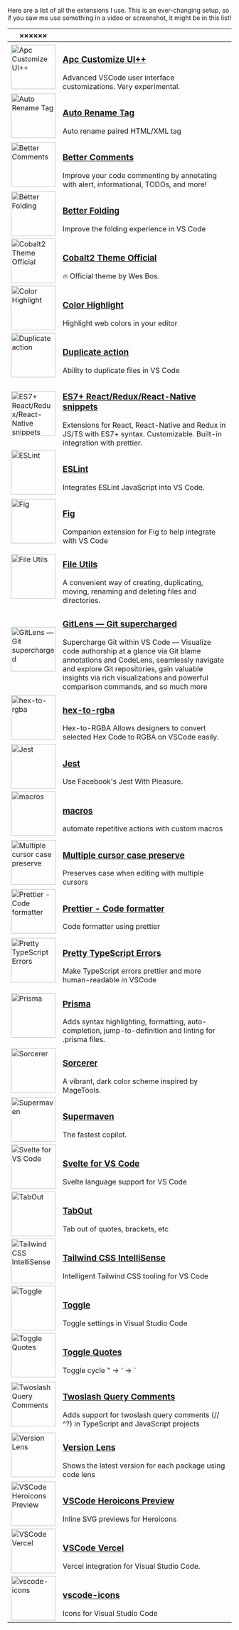 Here are a list of all the extensions I use. This is an ever-changing setup, so if you saw me use something in a video or screenshot, it might be in this list!

| ××××××                                                                                                                                                                                                                                                                                                                       |                                                                                                                                                                                                                                                                                                                                                                                         |
| ---------------------------------------------------------------------------------------------------------------------------------------------------------------------------------------------------------------------------------------------------------------------------------------------------------------------------- | --------------------------------------------------------------------------------------------------------------------------------------------------------------------------------------------------------------------------------------------------------------------------------------------------------------------------------------------------------------------------------------- |
| <a href="https://marketplace.visualstudio.com/items?itemName=drcika.apc-extension"><img width="100" src="https://drcika.gallerycdn.vsassets.io/extensions/drcika/apc-extension/0.3.9/1709478442827/Microsoft.VisualStudio.Services.Icons.Default" alt="Apc Customize UI++">                                                  | <h3><a href="https://marketplace.visualstudio.com/items?itemName=drcika.apc-extension">Apc Customize UI++</a></h3>Advanced VSCode user interface customizations. Very experimental.                                                                                                                                                                                                     |
| <a href="https://marketplace.visualstudio.com/items?itemName=formulahendry.auto-rename-tag"><img width="100" src="https://formulahendry.gallerycdn.vsassets.io/extensions/formulahendry/auto-rename-tag/0.1.10/1644319230173/Microsoft.VisualStudio.Services.Icons.Default" alt="Auto Rename Tag">                           | <h3><a href="https://marketplace.visualstudio.com/items?itemName=formulahendry.auto-rename-tag">Auto Rename Tag</a></h3>Auto rename paired HTML/XML tag                                                                                                                                                                                                                                 |
| <a href="https://marketplace.visualstudio.com/items?itemName=aaron-bond.better-comments"><img width="100" src="https://aaron-bond.gallerycdn.vsassets.io/extensions/aaron-bond/better-comments/3.0.2/1659144495902/Microsoft.VisualStudio.Services.Icons.Default" alt="Better Comments">                                     | <h3><a href="https://marketplace.visualstudio.com/items?itemName=aaron-bond.better-comments">Better Comments</a></h3>Improve your code commenting by annotating with alert, informational, TODOs, and more!                                                                                                                                                                             |
| <a href="https://marketplace.visualstudio.com/items?itemName=mohammadbaqer.better-folding"><img width="100" src="https://mohammadbaqer.gallerycdn.vsassets.io/extensions/mohammadbaqer/better-folding/0.5.1/1676502220495/Microsoft.VisualStudio.Services.Icons.Default" alt="Better Folding">                               | <h3><a href="https://marketplace.visualstudio.com/items?itemName=mohammadbaqer.better-folding">Better Folding</a></h3>Improve the folding experience in VS Code                                                                                                                                                                                                                         |
| <a href="https://marketplace.visualstudio.com/items?itemName=wesbos.theme-cobalt2"><img width="100" src="https://wesbos.gallerycdn.vsassets.io/extensions/wesbos/theme-cobalt2/2.4.3/1695053810599/Microsoft.VisualStudio.Services.Icons.Default" alt="Cobalt2 Theme Official">                                              | <h3><a href="https://marketplace.visualstudio.com/items?itemName=wesbos.theme-cobalt2">Cobalt2 Theme Official</a></h3>🔥 Official theme by Wes Bos.                                                                                                                                                                                                                                     |
| <a href="https://marketplace.visualstudio.com/items?itemName=naumovs.color-highlight"><img width="100" src="https://naumovs.gallerycdn.vsassets.io/extensions/naumovs/color-highlight/2.8.0/1710416778913/Microsoft.VisualStudio.Services.Icons.Default" alt="Color Highlight">                                              | <h3><a href="https://marketplace.visualstudio.com/items?itemName=naumovs.color-highlight">Color Highlight</a></h3>Highlight web colors in your editor                                                                                                                                                                                                                                   |
| <a href="https://marketplace.visualstudio.com/items?itemName=mrmlnc.vscode-duplicate"><img width="100" src="https://mrmlnc.gallerycdn.vsassets.io/extensions/mrmlnc/vscode-duplicate/1.2.1/1523104391343/Microsoft.VisualStudio.Services.Icons.Default" alt="Duplicate action">                                              | <h3><a href="https://marketplace.visualstudio.com/items?itemName=mrmlnc.vscode-duplicate">Duplicate action</a></h3>Ability to duplicate files in VS Code                                                                                                                                                                                                                                |
| <a href="https://marketplace.visualstudio.com/items?itemName=dsznajder.es7-react-js-snippets"><img width="100" src="https://dsznajder.gallerycdn.vsassets.io/extensions/dsznajder/es7-react-js-snippets/4.4.3/1645189962576/Microsoft.VisualStudio.Services.Icons.Default" alt="ES7+ React/Redux/React-Native snippets">     | <h3><a href="https://marketplace.visualstudio.com/items?itemName=dsznajder.es7-react-js-snippets">ES7+ React/Redux/React-Native snippets</a></h3>Extensions for React, React-Native and Redux in JS/TS with ES7+ syntax. Customizable. Built-in integration with prettier.                                                                                                              |
| <a href="https://marketplace.visualstudio.com/items?itemName=dbaeumer.vscode-eslint"><img width="100" src="https://dbaeumer.gallerycdn.vsassets.io/extensions/dbaeumer/vscode-eslint/3.0.10/1718617482548/Microsoft.VisualStudio.Services.Icons.Default" alt="ESLint">                                                       | <h3><a href="https://marketplace.visualstudio.com/items?itemName=dbaeumer.vscode-eslint">ESLint</a></h3>Integrates ESLint JavaScript into VS Code.                                                                                                                                                                                                                                      |
| <a href="https://marketplace.visualstudio.com/items?itemName=withfig.fig"><img width="100" src="https://cdn.vsassets.io/v/M213_20221206.3/_content/Header/default_icon_128.png" alt="Fig">                                                                                                                                   | <h3><a href="https://marketplace.visualstudio.com/items?itemName=withfig.fig">Fig</a></h3>Companion extension for Fig to help integrate with VS Code                                                                                                                                                                                                                                    |
| <a href="https://marketplace.visualstudio.com/items?itemName=sleistner.vscode-fileutils"><img width="100" src="https://sleistner.gallerycdn.vsassets.io/extensions/sleistner/vscode-fileutils/3.10.3/1690034496024/Microsoft.VisualStudio.Services.Icons.Default" alt="File Utils">                                          | <h3><a href="https://marketplace.visualstudio.com/items?itemName=sleistner.vscode-fileutils">File Utils</a></h3>A convenient way of creating, duplicating, moving, renaming and deleting files and directories.                                                                                                                                                                         |
| <a href="https://marketplace.visualstudio.com/items?itemName=eamodio.gitlens"><img width="100" src="https://eamodio.gallerycdn.vsassets.io/extensions/eamodio/gitlens/15.6.0/1728353247535/Microsoft.VisualStudio.Services.Icons.Default" alt="GitLens — Git supercharged">                                                  | <h3><a href="https://marketplace.visualstudio.com/items?itemName=eamodio.gitlens">GitLens — Git supercharged</a></h3>Supercharge Git within VS Code — Visualize code authorship at a glance via Git blame annotations and CodeLens, seamlessly navigate and explore Git repositories, gain valuable insights via rich visualizations and powerful comparison commands, and so much more |
| <a href="https://marketplace.visualstudio.com/items?itemName=dakshmiglani.hex-to-rgba"><img width="100" src="https://dakshmiglani.gallerycdn.vsassets.io/extensions/dakshmiglani/hex-to-rgba/1.0.0/1575957050996/Microsoft.VisualStudio.Services.Icons.Default" alt="hex-to-rgba">                                           | <h3><a href="https://marketplace.visualstudio.com/items?itemName=dakshmiglani.hex-to-rgba">hex-to-rgba</a></h3>Hex-to-RGBA Allows designers to convert selected Hex Code to RGBA on VSCode easily.                                                                                                                                                                                      |
| <a href="https://marketplace.visualstudio.com/items?itemName=orta.vscode-jest"><img width="100" src="https://orta.gallerycdn.vsassets.io/extensions/orta/vscode-jest/6.2.5/1714761795526/Microsoft.VisualStudio.Services.Icons.Default" alt="Jest">                                                                          | <h3><a href="https://marketplace.visualstudio.com/items?itemName=orta.vscode-jest">Jest</a></h3>Use Facebook's Jest With Pleasure.                                                                                                                                                                                                                                                      |
| <a href="https://marketplace.visualstudio.com/items?itemName=geddski.macros"><img width="100" src="https://cdn.vsassets.io/v/M213_20221206.3/_content/Header/default_icon_128.png" alt="macros">                                                                                                                             | <h3><a href="https://marketplace.visualstudio.com/items?itemName=geddski.macros">macros</a></h3>automate repetitive actions with custom macros                                                                                                                                                                                                                                          |
| <a href="https://marketplace.visualstudio.com/items?itemName=cardinal90.multi-cursor-case-preserve"><img width="100" src="https://cardinal90.gallerycdn.vsassets.io/extensions/cardinal90/multi-cursor-case-preserve/1.0.5/1579704717839/Microsoft.VisualStudio.Services.Icons.Default" alt="Multiple cursor case preserve"> | <h3><a href="https://marketplace.visualstudio.com/items?itemName=cardinal90.multi-cursor-case-preserve">Multiple cursor case preserve</a></h3>Preserves case when editing with multiple cursors                                                                                                                                                                                         |
| <a href="https://marketplace.visualstudio.com/items?itemName=esbenp.prettier-vscode"><img width="100" src="https://esbenp.gallerycdn.vsassets.io/extensions/esbenp/prettier-vscode/11.0.0/1723648421534/Microsoft.VisualStudio.Services.Icons.Default" alt="Prettier - Code formatter">                                      | <h3><a href="https://marketplace.visualstudio.com/items?itemName=esbenp.prettier-vscode">Prettier - Code formatter</a></h3>Code formatter using prettier                                                                                                                                                                                                                                |
| <a href="https://marketplace.visualstudio.com/items?itemName=yoavbls.pretty-ts-errors"><img width="100" src="https://yoavbls.gallerycdn.vsassets.io/extensions/yoavbls/pretty-ts-errors/0.6.0/1722461215456/Microsoft.VisualStudio.Services.Icons.Default" alt="Pretty TypeScript Errors">                                   | <h3><a href="https://marketplace.visualstudio.com/items?itemName=yoavbls.pretty-ts-errors">Pretty TypeScript Errors</a></h3>Make TypeScript errors prettier and more human-readable in VSCode                                                                                                                                                                                           |
| <a href="https://marketplace.visualstudio.com/items?itemName=prisma.prisma"><img width="100" src="https://prisma.gallerycdn.vsassets.io/extensions/prisma/prisma/5.20.0/1727190413190/Microsoft.VisualStudio.Services.Icons.Default" alt="Prisma">                                                                           | <h3><a href="https://marketplace.visualstudio.com/items?itemName=prisma.prisma">Prisma</a></h3>Adds syntax highlighting, formatting, auto-completion, jump-to-definition and linting for .prisma files.                                                                                                                                                                                 |
| <a href="https://marketplace.visualstudio.com/items?itemName=markthomasmiller.sorcerer"><img width="100" src="https://markthomasmiller.gallerycdn.vsassets.io/extensions/markthomasmiller/sorcerer/0.1.3/1629725913462/Microsoft.VisualStudio.Services.Icons.Default" alt="Sorcerer">                                        | <h3><a href="https://marketplace.visualstudio.com/items?itemName=markthomasmiller.sorcerer">Sorcerer</a></h3>A vibrant, dark color scheme inspired by MageTools.                                                                                                                                                                                                                        |
| <a href="https://marketplace.visualstudio.com/items?itemName=supermaven.supermaven"><img width="100" src="https://supermaven.gallerycdn.vsassets.io/extensions/supermaven/supermaven/1.1.12/1726681585481/Microsoft.VisualStudio.Services.Icons.Default?targetPlatform=darwin-arm64" alt="Supermaven">                       | <h3><a href="https://marketplace.visualstudio.com/items?itemName=supermaven.supermaven">Supermaven</a></h3>The fastest copilot.                                                                                                                                                                                                                                                         |
| <a href="https://marketplace.visualstudio.com/items?itemName=svelte.svelte-vscode"><img width="100" src="https://svelte.gallerycdn.vsassets.io/extensions/svelte/svelte-vscode/109.1.0/1728656921611/Microsoft.VisualStudio.Services.Icons.Default" alt="Svelte for VS Code">                                                | <h3><a href="https://marketplace.visualstudio.com/items?itemName=svelte.svelte-vscode">Svelte for VS Code</a></h3>Svelte language support for VS Code                                                                                                                                                                                                                                   |
| <a href="https://marketplace.visualstudio.com/items?itemName=albert.tabout"><img width="100" src="https://albert.gallerycdn.vsassets.io/extensions/albert/tabout/0.2.2/1666433144101/Microsoft.VisualStudio.Services.Icons.Default" alt="TabOut">                                                                            | <h3><a href="https://marketplace.visualstudio.com/items?itemName=albert.tabout">TabOut</a></h3>Tab out of quotes, brackets, etc                                                                                                                                                                                                                                                         |
| <a href="https://marketplace.visualstudio.com/items?itemName=bradlc.vscode-tailwindcss"><img width="100" src="https://bradlc.gallerycdn.vsassets.io/extensions/bradlc/vscode-tailwindcss/0.12.11/1727194132000/Microsoft.VisualStudio.Services.Icons.Default" alt="Tailwind CSS IntelliSense">                               | <h3><a href="https://marketplace.visualstudio.com/items?itemName=bradlc.vscode-tailwindcss">Tailwind CSS IntelliSense</a></h3>Intelligent Tailwind CSS tooling for VS Code                                                                                                                                                                                                              |
| <a href="https://marketplace.visualstudio.com/items?itemName=rebornix.toggle"><img width="100" src="https://rebornix.gallerycdn.vsassets.io/extensions/rebornix/toggle/0.0.2/1619546575583/Microsoft.VisualStudio.Services.Icons.Default" alt="Toggle">                                                                      | <h3><a href="https://marketplace.visualstudio.com/items?itemName=rebornix.toggle">Toggle</a></h3>Toggle settings in Visual Studio Code                                                                                                                                                                                                                                                  |
| <a href="https://marketplace.visualstudio.com/items?itemName=britesnow.vscode-toggle-quotes"><img width="100" src="https://britesnow.gallerycdn.vsassets.io/extensions/britesnow/vscode-toggle-quotes/0.3.6/1641325296851/Microsoft.VisualStudio.Services.Icons.Default" alt="Toggle Quotes">                                | <h3><a href="https://marketplace.visualstudio.com/items?itemName=britesnow.vscode-toggle-quotes">Toggle Quotes</a></h3>Toggle cycle " -> ' -> `                                                                                                                                                                                                                                         |
| <a href="https://marketplace.visualstudio.com/items?itemName=orta.vscode-twoslash-queries"><img width="100" src="https://orta.gallerycdn.vsassets.io/extensions/orta/vscode-twoslash-queries/1.3.0/1726754221000/Microsoft.VisualStudio.Services.Icons.Default" alt="Twoslash Query Comments">                               | <h3><a href="https://marketplace.visualstudio.com/items?itemName=orta.vscode-twoslash-queries">Twoslash Query Comments</a></h3>Adds support for twoslash query comments (// ^?) in TypeScript and JavaScript projects                                                                                                                                                                   |
| <a href="https://marketplace.visualstudio.com/items?itemName=pflannery.vscode-versionlens"><img width="100" src="https://pflannery.gallerycdn.vsassets.io/extensions/pflannery/vscode-versionlens/1.14.2/1718202353384/Microsoft.VisualStudio.Services.Icons.Default" alt="Version Lens">                                    | <h3><a href="https://marketplace.visualstudio.com/items?itemName=pflannery.vscode-versionlens">Version Lens</a></h3>Shows the latest version for each package using code lens                                                                                                                                                                                                           |
| <a href="https://marketplace.visualstudio.com/items?itemName=bbutner.heroicons-preview"><img width="100" src="https://bbutner.gallerycdn.vsassets.io/extensions/bbutner/heroicons-preview/1.0.0/1661351555651/Microsoft.VisualStudio.Services.Icons.Default" alt="VSCode Heroicons Preview">                                 | <h3><a href="https://marketplace.visualstudio.com/items?itemName=bbutner.heroicons-preview">VSCode Heroicons Preview</a></h3>Inline SVG previews for Heroicons                                                                                                                                                                                                                          |
| <a href="https://marketplace.visualstudio.com/items?itemName=frenco.vscode-vercel"><img width="100" src="https://frenco.gallerycdn.vsassets.io/extensions/frenco/vscode-vercel/2.1.4/1728397144075/Microsoft.VisualStudio.Services.Icons.Default" alt="VSCode Vercel">                                                       | <h3><a href="https://marketplace.visualstudio.com/items?itemName=frenco.vscode-vercel">VSCode Vercel</a></h3>Vercel integration for Visual Studio Code.                                                                                                                                                                                                                                 |
| <a href="https://marketplace.visualstudio.com/items?itemName=vscode-icons-team.vscode-icons"><img width="100" src="https://vscode-icons-team.gallerycdn.vsassets.io/extensions/vscode-icons-team/vscode-icons/12.9.0/1726431752620/Microsoft.VisualStudio.Services.Icons.Default" alt="vscode-icons">                        | <h3><a href="https://marketplace.visualstudio.com/items?itemName=vscode-icons-team.vscode-icons">vscode-icons</a></h3>Icons for Visual Studio Code                                                                                                                                                                                                                                      |
